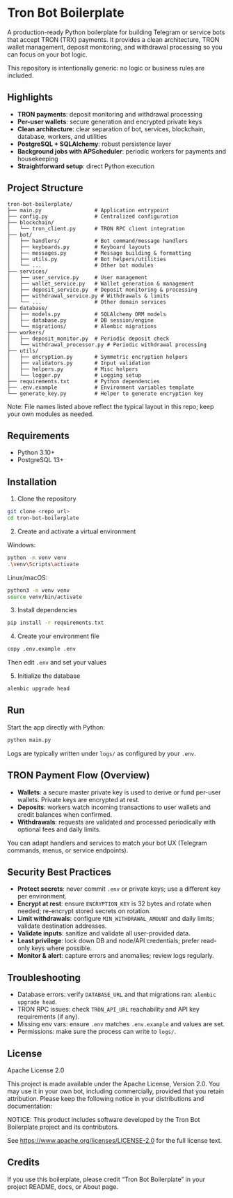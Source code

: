 # Tron Bot Boilerplate

A production-ready Python boilerplate for building Telegram or service bots that accept TRON (TRX) payments. It provides a clean architecture, TRON wallet management, deposit monitoring, and withdrawal processing so you can focus on your bot logic.

This repository is intentionally generic: no logic or business rules are included.

## Highlights

- __TRON payments__: deposit monitoring and withdrawal processing
- __Per-user wallets__: secure generation and encrypted private keys
- __Clean architecture__: clear separation of bot, services, blockchain, database, workers, and utilities
- __PostgreSQL + SQLAlchemy__: robust persistence layer
- __Background jobs with APScheduler__: periodic workers for payments and housekeeping
- __Straightforward setup__: direct Python execution

## Project Structure

```
tron-bot-boilerplate/
├── main.py                 # Application entrypoint
├── config.py               # Centralized configuration
├── blockchain/
│   └── tron_client.py      # TRON RPC client integration
├── bot/
│   ├── handlers/           # Bot command/message handlers
│   ├── keyboards.py        # Keyboard layouts
│   ├── messages.py         # Message building & formatting
│   ├── utils.py            # Bot helpers/utilities
│   └── ...                 # Other bot modules
├── services/
│   ├── user_service.py     # User management
│   ├── wallet_service.py   # Wallet generation & management
│   ├── deposit_service.py  # Deposit monitoring & processing
│   ├── withdrawal_service.py # Withdrawals & limits
│   └── ...                 # Other domain services
├── database/
│   ├── models.py           # SQLAlchemy ORM models
│   ├── database.py         # DB session/engine
│   └── migrations/         # Alembic migrations
├── workers/
│   ├── deposit_monitor.py  # Periodic deposit check
│   └── withdrawal_processor.py # Periodic withdrawal processing
├── utils/
│   ├── encryption.py       # Symmetric encryption helpers
│   ├── validators.py       # Input validation
│   ├── helpers.py          # Misc helpers
│   └── logger.py           # Logging setup
├── requirements.txt        # Python dependencies
├── .env.example            # Environment variables template
└── generate_key.py         # Helper to generate encryption key
```

Note: File names listed above reflect the typical layout in this repo; keep your own modules as needed.

## Requirements

- Python 3.10+
- PostgreSQL 13+

## Installation

1) Clone the repository
```bash
git clone <repo_url>
cd tron-bot-boilerplate
```

2) Create and activate a virtual environment

Windows:
```bash
python -m venv venv
.\venv\Scripts\activate
```

Linux/macOS:
```bash
python3 -m venv venv
source venv/bin/activate
```

3) Install dependencies
```bash
pip install -r requirements.txt
```

4) Create your environment file
```bash
copy .env.example .env
```
Then edit `.env` and set your values

5) Initialize the database
```bash
alembic upgrade head
```

## Run

Start the app directly with Python:
```bash
python main.py
```

Logs are typically written under `logs/` as configured by your `.env`.

## TRON Payment Flow (Overview)

- __Wallets__: a secure master private key is used to derive or fund per-user wallets. Private keys are encrypted at rest.
- __Deposits__: workers watch incoming transactions to user wallets and credit balances when confirmed.
- __Withdrawals__: requests are validated and processed periodically with optional fees and daily limits.

You can adapt handlers and services to match your bot UX (Telegram commands, menus, or service endpoints).

## Security Best Practices

- __Protect secrets__: never commit `.env` or private keys; use a different key per environment.
- __Encrypt at rest__: ensure `ENCRYPTION_KEY` is 32 bytes and rotate when needed; re-encrypt stored secrets on rotation.
- __Limit withdrawals__: configure `MIN_WITHDRAWAL_AMOUNT` and daily limits; validate destination addresses.
- __Validate inputs__: sanitize and validate all user-provided data.
- __Least privilege__: lock down DB and node/API credentials; prefer read-only keys where possible.
- __Monitor & alert__: capture errors and anomalies; review logs regularly.

## Troubleshooting

- Database errors: verify `DATABASE_URL` and that migrations ran: `alembic upgrade head`.
- TRON RPC issues: check `TRON_API_URL` reachability and API key requirements (if any).
- Missing env vars: ensure `.env` matches `.env.example` and values are set.
- Permissions: make sure the process can write to `logs/`.

## License

Apache License 2.0

This project is made available under the Apache License, Version 2.0. You may use it in your own bot, including commercially, provided that you retain attribution. Please keep the following notice in your distributions and documentation:

NOTICE: This product includes software developed by the Tron Bot Boilerplate project and its contributors.

See https://www.apache.org/licenses/LICENSE-2.0 for the full license text.

## Credits

If you use this boilerplate, please credit “Tron Bot Boilerplate” in your project README, docs, or About page.